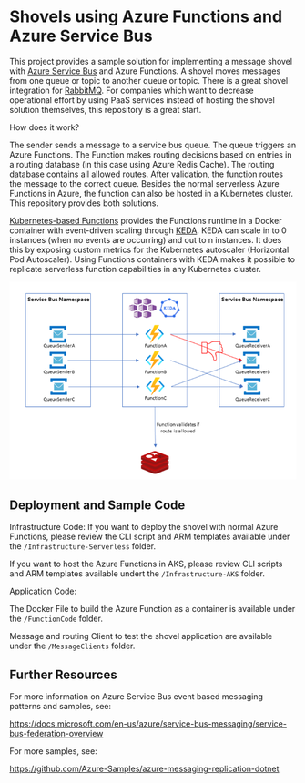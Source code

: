 # Shovels using Azure Functions and Azure Service Bus

This project provides a sample solution for implementing a message shovel with [Azure Service Bus](https://docs.microsoft.com/en-us/azure/service-bus-messaging/service-bus-messaging-overview) and Azure Functions. A shovel moves messages from one queue or topic to another queue or topic. There is a great shovel integration for [RabbitMQ](https://www.rabbitmq.com/shovel.html). For companies which want to decrease operational effort by using PaaS services instead of hosting the shovel solution themselves, this repository is a great start. 

How does it work?

The sender sends a message to a service bus queue. The queue triggers an Azure Functions. The Function makes routing decisions based on entries in a routing database (in this case using Azure Redis Cache). The routing database contains all allowed routes. After validation, the function routes the message to the correct queue. Besides the normal serverless Azure Functions in Azure, the function can also be hosted in a Kubernetes cluster. This repository provides both solutions. 

[Kubernetes-based Functions](https://docs.microsoft.com/en-us/azure/azure-functions/functions-kubernetes-keda) provides the Functions runtime in a Docker container with event-driven scaling through [KEDA](https://keda.sh/). KEDA can scale in to 0 instances (when no events are occurring) and out to n instances. It does this by exposing custom metrics for the Kubernetes autoscaler (Horizontal Pod Autoscaler). Using Functions containers with KEDA makes it possible to replicate serverless function capabilities in any Kubernetes cluster. 

![Image of Architecture](https://github.com/sonniiy/shovel-keda-serverless/blob/main/ArchitekturDiagramm.png)

## Deployment and Sample Code

Infrastructure Code: 
If you want to deploy the shovel with normal Azure Functions, please review the CLI script and ARM templates available under the ```/Infrastructure-Serverless``` folder.

If you want to host the Azure Functions in AKS, please review CLI scripts and ARM templates available undert the ```/Infrastructure-AKS``` folder.

Application Code:

The Docker File to build the Azure Function as a container is available under the ```/FunctionCode``` folder.

Message and routing Client to test the shovel application are available under the ```/MessageClients``` folder.

## Further Resources

For more information on Azure Service Bus event based messaging patterns and samples, see:

https://docs.microsoft.com/en-us/azure/service-bus-messaging/service-bus-federation-overview

For more samples, see:

https://github.com/Azure-Samples/azure-messaging-replication-dotnet

